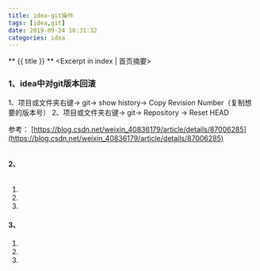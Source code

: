 ```yaml
---
title: idea-git操作
tags: [idea,git]
date: 2019-09-24 16:31:32
categories: idea
---
```

** {{ title }} ** <Excerpt in index | 首页摘要>


<!-- more -->

### 1、idea中对git版本回滚
1、项目或文件夹右键-> git-> show history-> Copy Revision Number（复制想要的版本号）
2、项目或文件夹右键-> git-> Repository -> Reset HEAD

参考：
[https://blog.csdn.net/weixin_40836179/article/details/87006285](https://blog.csdn.net/weixin_40836179/article/details/87006285)

```

```

#### 2、

```

```
1. 
2. 
3. 

#### 3、

1. 
2. 
3. 

```

```
